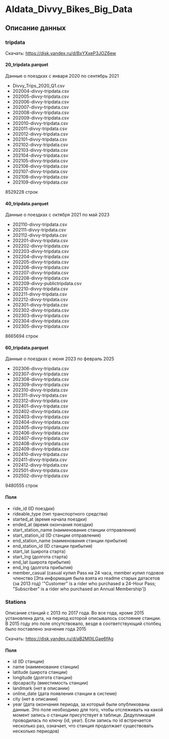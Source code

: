 # Aldata_Divvy_Bikes_Big_Data

## Описание данных

### tripdata
Скачать: https://disk.yandex.ru/d/BxYXxeP3JOZ6ew

#### 20_tripdata.parquet
Данные о поездках с января 2020 по сентябрь 2021
- Divvy_Trips_2020_Q1.csv
- 202004-divvy-tripdata.csv
- 202005-divvy-tripdata.csv
- 202006-divvy-tripdata.csv
- 202007-divvy-tripdata.csv
- 202008-divvy-tripdata.csv
- 202009-divvy-tripdata.csv
- 202010-divvy-tripdata.csv
- 202011-divvy-tripdata.csv
- 202012-divvy-tripdata.csv
- 202101-divvy-tripdata.csv
- 202102-divvy-tripdata.csv
- 202103-divvy-tripdata.csv
- 202104-divvy-tripdata.csv
- 202105-divvy-tripdata.csv
- 202106-divvy-tripdata.csv
- 202107-divvy-tripdata.csv
- 202108-divvy-tripdata.csv
- 202109-divvy-tripdata.csv

8529228 строк

#### 40_tripdata.parquet
Данные о поездках с октября 2021 по май 2023
- 202110-divvy-tripdata.csv
- 202111-divvy-tripdata.csv
- 202112-divvy-tripdata.csv
- 202201-divvy-tripdata.csv
- 202202-divvy-tripdata.csv
- 202203-divvy-tripdata.csv
- 202204-divvy-tripdata.csv
- 202205-divvy-tripdata.csv
- 202206-divvy-tripdata.csv
- 202207-divvy-tripdata.csv
- 202208-divvy-tripdata.csv
- 202209-divvy-publictripdata.csv
- 202210-divvy-tripdata.csv
- 202211-divvy-tripdata.csv
- 202212-divvy-tripdata.csv
- 202301-divvy-tripdata.csv
- 202302-divvy-tripdata.csv
- 202303-divvy-tripdata.csv
- 202304-divvy-tripdata.csv
- 202305-divvy-tripdata.csv

8665694 строк

#### 60_tripdata.parquet
Данные о поездках с июня 2023 по февраль 2025
- 202306-divvy-tripdata.csv
- 202307-divvy-tripdata.csv
- 202308-divvy-tripdata.csv
- 202309-divvy-tripdata.csv
- 202310-divvy-tripdata.csv
- 202311-divvy-tripdata.csv
- 202312-divvy-tripdata.csv
- 202401-divvy-tripdata.csv
- 202402-divvy-tripdata.csv
- 202403-divvy-tripdata.csv
- 202404-divvy-tripdata.csv
- 202405-divvy-tripdata.csv
- 202406-divvy-tripdata.csv
- 202407-divvy-tripdata.csv
- 202408-divvy-tripdata.csv
- 202409-divvy-tripdata.csv
- 202410-divvy-tripdata.csv
- 202411-divvy-tripdata.csv
- 202412-divvy-tripdata.csv
- 202501-divvy-tripdata.csv
- 202502-divvy-tripdata.csv

9480555 строк

#### Поля
- ride_id (ID поездки)
- rideable_type (тип транспортного средства)
- started_at (время начала поездки)
- ended_at (время окончания поездки)
- start_station_name (наименование станции отправления)
- start_station_id (ID станции отправления)
- end_station_name (наименования станции прибытия)
- end_station_id (ID станции прибытия)
- start_lat (широта старта)
- start_lng (долгота старта)
- end_lat (широта прибытия)
- end_lng (долгота прибытия)
- member_casual (casual купил Pass на 24 часа, member купил годовое членство [Эта информация была взята из readme старых датасетов {за 2013 год} '"Customer" is a rider who purchased a 24-Hour Pass; "Subscriber" is a rider who purchased an Annual Membership'])

### Stations
Описание станций с 2013 по 2017 года. Во все года, кроме 2015 установлена дата, на период которой описывалось состояние станции. В 2015 году это поле отсутствовало, везде в соответствующий столбец было поставлено значение года 2015

Скачать: https://disk.yandex.ru/d/aB2M0ILGae6fAg

#### Поля
- id (ID станции)
- name (наименование станции)
- latitude (широта станции)
- longitude (долгота станции)
- dpcapacity (вместимость станции)
- landmark (нет в описании)
- online_date (дата появления станции в системе)
- city (нет в описании)
- year (дата окончания периода, за который были опубликованы данные. Это поле необходимо для того, чтобы отслеживать на какой момент запись о станции присутствует в таблице. Дедупликация проводилась по ключу (id, year). Если запись по id встречается несколько раз, означает, что станция продолжает существовать несколько периодов)
